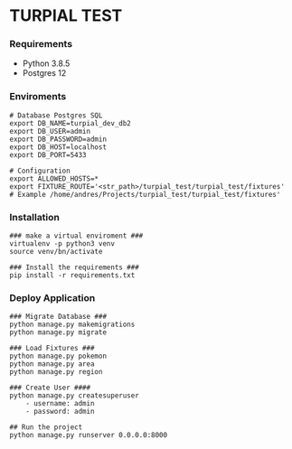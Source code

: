 # TURPIAL TEST #

### Requirements ###

* Python 3.8.5
* Postgres 12


### Enviroments ###

    # Database Postgres SQL 
    export DB_NAME=turpial_dev_db2
    export DB_USER=admin
    export DB_PASSWORD=admin
    export DB_HOST=localhost
    export DB_PORT=5433

    # Configuration
    export ALLOWED_HOSTS=*
    export FIXTURE_ROUTE='<str_path>/turpial_test/turpial_test/fixtures' 
    # Example /home/andres/Projects/turpial_test/turpial_test/fixtures'

### Installation ###
    ### make a virtual enviroment ###
    virtualenv -p python3 venv
    source venv/bn/activate
    
    ### Install the requirements ###
    pip install -r requirements.txt

### Deploy Application ###
    
    ### Migrate Database ###
    python manage.py makemigrations
    python manage.py migrate

    ### Load Fixtures ###
    python manage.py pokemon
    python manage.py area
    python manage.py region
    
    ### Create User ####
    python manage.py createsuperuser
        - username: admin
        - password: admin

    ## Run the project
    python manage.py runserver 0.0.0.0:8000


    
